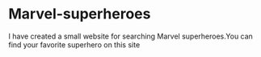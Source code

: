 # Marvel-superheroes

I have created a small website for searching Marvel superheroes.You can find your favorite superhero on this site
